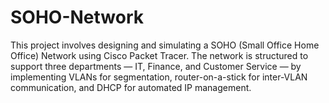 # SOHO-Network
This project involves designing and simulating a SOHO (Small Office Home Office) Network using Cisco Packet  Tracer. The network is structured to support three departments — IT, Finance, and Customer Service — by  implementing VLANs for segmentation, router-on-a-stick for inter-VLAN communication, and DHCP for automated  IP management. 
